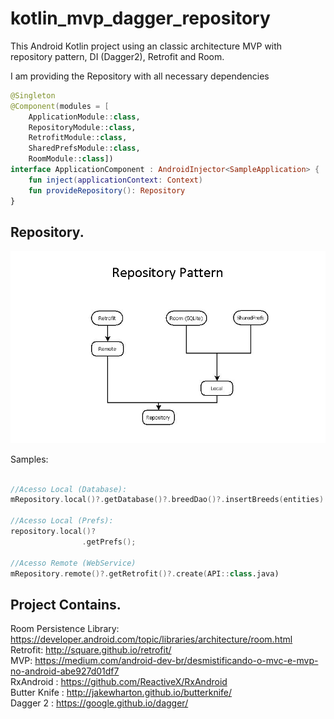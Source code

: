 # kotlin_mvp_dagger_repository

This Android Kotlin project using an classic architecture MVP with repository pattern, DI (Dagger2), Retrofit and Room.


I am providing the Repository with all necessary dependencies 

```kotlin
@Singleton
@Component(modules = [
    ApplicationModule::class,
    RepositoryModule::class,
    RetrofitModule::class,
    SharedPrefsModule::class,
    RoomModule::class])
interface ApplicationComponent : AndroidInjector<SampleApplication> {
    fun inject(applicationContext: Context)
    fun provideRepository(): Repository
}

```


## Repository.

![Alt text](https://github.com/JDSCaram/Android_Kotlin_MVP_Repository/blob/master/images/pattern_repository.png "Repository")


Samples:
```kotlin

//Acesso Local (Database):
mRepository.local()?.getDatabase()?.breedDao()?.insertBreeds(entities)
                
//Acesso Local (Prefs):
repository.local()?
                .getPrefs();
                
//Acesso Remote (WebService)
mRepository.remote()?.getRetrofit()?.create(API::class.java)


```


## Project Contains.
Room Persistence Library:  https://developer.android.com/topic/libraries/architecture/room.html <br />
Retrofit: http://square.github.io/retrofit/ <br />
MVP: https://medium.com/android-dev-br/desmistificando-o-mvc-e-mvp-no-android-abe927d01df7 <br />
RxAndroid : https://github.com/ReactiveX/RxAndroid  <br />
Butter Knife : http://jakewharton.github.io/butterknife/ <br />
Dagger 2 : https://google.github.io/dagger/

